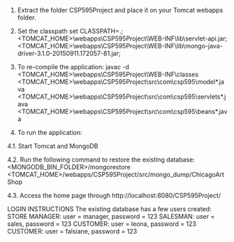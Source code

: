 1. Extract the folder CSP595Project and place it on your Tomcat webapps folder.

2. Set the classpath
set CLASSPATH=.;<TOMCAT_HOME>\webapps\CSP595Project\WEB-INF\lib\servlet-api.jar;<TOMCAT_HOME>\webapps\CSP595Project\WEB-INF\lib\mongo-java-driver-3.1.0-20150911.172057-81.jar;

3. To re-compile the application:
javac -d <TOMCAT_HOME>\webapps\CSP595Project\WEB-INF\classes <TOMCAT_HOME>\webapps\CSP595Project\src\com\csp595\model\*.java <TOMCAT_HOME>\webapps\CSP595Project\src\com\csp595\servlets\*.java <TOMCAT_HOME>\webapps\CSP595Project\src\com\csp595\beans\*.java

4. To run the application:

4.1. Start Tomcat and MongoDB

4.2.  Run the following command to restore the existing database:
<MONGODB_BIN_FOLDER>/mongorestore <TOMCAT_HOME>/webapps/CSP595Project/src/mongo_dump/ChicagoArtShop

4.3. Access the home page through http://localhost:8080/CSP595Project/


LOGIN INSTRUCTIONS
The existing database has a few users created:
STORE MANAGER: user = manager, password = 123 
SALESMAN: user = sales, password = 123
CUSTOMER: user = leona, password = 123
CUSTOMER: user = falsiane, password = 123
